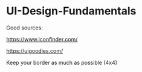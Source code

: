 # UI-Design-Fundamentals

Good sources:

https://www.iconfinder.com/

https://uigoodies.com/


Keep your border as much as possible (4x4)
